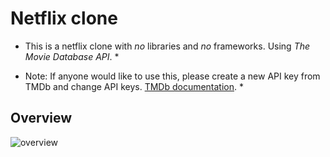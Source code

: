 # Netflix clone

* This is a netflix clone with _no_ libraries and _no_ frameworks. Using _The Movie Database API_. *

* Note: If anyone would like to use this, please create a new API key from TMDb and change API keys. [TMDb documentation](https://developers.themoviedb.org/3). *

## Overview
![overview](https://github.com/eraygundogmus/netflix-clone/blob/main/assets/overview.gif)